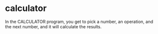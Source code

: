 # calculator
In the CALCULATOR program, you get to pick a number, an operation, and the next number, and it will calculate the results.

